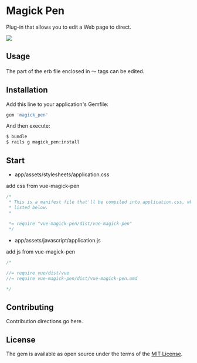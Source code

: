 # Magick Pen
Plug-in that allows you to edit a Web page to direct. 

<img src="https://user-images.githubusercontent.com/2704723/117098232-dbe10400-ada8-11eb-8d50-e8dd87365a4b.gif"/>


## Usage
The part of the erb file enclosed in <vue-magick-pen> 〜 </vue-magick-pen> tags can be edited.

## Installation
Add this line to your application's Gemfile:

```ruby
gem 'magick_pen'
```

And then execute:
```bash
$ bundle
$ rails g magick_pen:install  
```

## Start

- app/assets/stylesheets/application.css

add css from vue-magick-pen

```css
/*
 * This is a manifest file that'll be compiled into application.css, which will include all the files
 * listed below.
 *
 
 *= require "vue-magick-pen/dist/vue-magick-pen"  
 */
 ```

- app/assets/javascript/application.js

add js from vue-magick-pen

```javascript
/*

//= require vue/dist/vue
//= require vue-magick-pen/dist/vue-magick-pen.umd

*/
 ```


## Contributing
Contribution directions go here.

## License
The gem is available as open source under the terms of the [MIT License](https://opensource.org/licenses/MIT).
